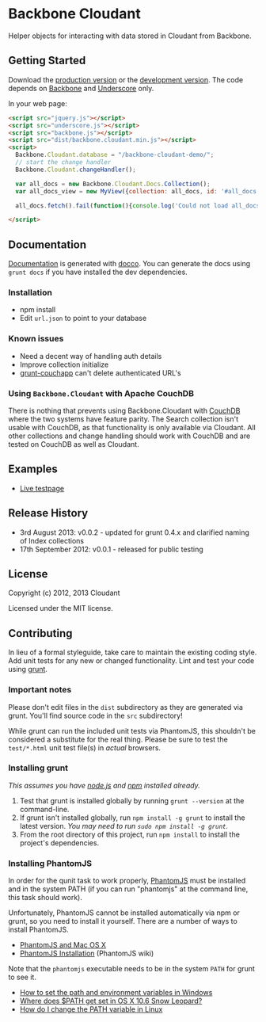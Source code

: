 # Backbone Cloudant

Helper objects for interacting with data stored in Cloudant from Backbone.

## Getting Started
Download the [production version][min] or the [development version][max]. The
code depends on [Backbone][backbone] and [Underscore][underscore] only.

In your web page:

```html
<script src="jquery.js"></script>
<script src="underscore.js"></script>
<script src="backbone.js"></script>
<script src="dist/backbone.cloudant.min.js"></script>
<script>
  Backbone.Cloudant.database = "/backbone-cloudant-demo/";
  // start the change handler
  Backbone.Cloudant.changeHandler();

  var all_docs = new Backbone.Cloudant.Docs.Collection();
  var all_docs_view = new MyView({collection: all_docs, id: '#all_docs'});

  all_docs.fetch().fail(function(){console.log('Could not load all_docs collection');});

</script>
```

## Documentation

[Documentation][docslink] is generated with [docco][docco]. You can generate
the docs using `grunt docs` if you have installed the dev dependencies.

### Installation
 * npm install
 * Edit `url.json` to point to your database

### Known issues
 * Need a decent way of handling auth details
 * Improve collection initialize
 * [grunt-couchapp][grunt-couchapp] can't delete authenticated URL's

### Using `Backbone.Cloudant` with Apache CouchDB
There is nothing that prevents using Backbone.Cloudant with [CouchDB][couchdb]
where the two systems have feature parity. The Search collection isn't usable
with CouchDB, as that functionality is only available via Cloudant. All other
collections and change handling should work with CouchDB and are tested on
CouchDB as well as Cloudant.

## Examples
 * [Live testpage][testpage]

## Release History
 * 3rd August 2013: v0.0.2 - updated for grunt 0.4.x and clarified naming of Index collections
 * 17th September 2012: v0.0.1 - released for public testing

## License
Copyright (c) 2012, 2013 Cloudant

Licensed under the MIT license.

## Contributing
In lieu of a formal styleguide, take care to maintain the existing coding
style. Add unit tests for any new or changed functionality. Lint and test your
code using [grunt][grunt].

### Important notes
Please don't edit files in the `dist` subdirectory as they are generated via
grunt. You'll find source code in the `src` subdirectory!

While grunt can run the included unit tests via PhantomJS, this shouldn't be
considered a substitute for the real thing. Please be sure to test the
`test/*.html` unit test file(s) in _actual_ browsers.

### Installing grunt
_This assumes you have [node.js][node] and [npm][npm] installed already._

1. Test that grunt is installed globally by running `grunt --version` at the
   command-line.
1. If grunt isn't installed globally, run `npm install -g grunt` to install
   the latest version. _You may need to run `sudo npm install -g grunt`._
1. From the root directory of this project, run `npm install` to install the
   project's dependencies.

### Installing PhantomJS

In order for the qunit task to work properly, [PhantomJS][phantom] must be
installed and in the system PATH (if you can run "phantomjs" at the command
line, this task should work).

Unfortunately, PhantomJS cannot be installed automatically via npm or grunt,
so you need to install it yourself. There are a number of ways to install
PhantomJS.

* [PhantomJS and Mac OS X][phantomosx]
* [PhantomJS Installation][phantominstall] (PhantomJS wiki)

Note that the `phantomjs` executable needs to be in the system `PATH` for
grunt to see it.

* [How to set the path and environment variables in Windows][winpath]
* [Where does $PATH get set in OS X 10.6 Snow Leopard?][osxpath]
* [How do I change the PATH variable in Linux][linpath]

[grunt]: http://gruntjs.com/
[phantom]: http://www.phantomjs.org/
[node]: http://nodejs.org/
[npm]: http://npmjs.org/
[couchdb]: http://couchdb.apache.org/
[min]: https://raw.github.com/cloudant-labs/backbone.cloudant/master/dist/backbone.cloudant.min.js
[max]: https://raw.github.com/cloudant-labs/backbone.cloudant/master/dist/backbone.cloudant.js
[nodecouchapp]: https://github.com/mikeal/node.couchapp.js
[grunt-contrib-clean]: https://github.com/gruntjs/grunt-contrib-clean
[grunt-couchapp]: https://github.com/elfsternberg/grunt-couchapp
[grunt-contrib-copy]: https://github.com/gruntjs/grunt-contrib-copy/
[grunt-docco]: https://github.com/DavidSouther/grunt-docco
[phantomosx]: http://ariya.ofilabs.com/2012/02/phantomjs-and-mac-os-x.html
[phantominstall]: http://code.google.com/p/phantomjs/wiki/Installation
[winpath]: http://www.computerhope.com/issues/ch000549.htm
[osxpath]: http://superuser.com/questions/69130/where-does-path-get-set-in-os-x-10-6-snow-leopard
[linpath]: https://www.google.com/search?q=How+do+I+change+the+PATH+variable+in+Linux
[testpage]: https://drsm79.cloudant.com/backbone-cloudant-demo/_design/app/index.html
[docslink]: https://drsm79.cloudant.com/backbone-cloudant-demo/_design/app/docs/backbone.cloudant.html
[docco]: http://jashkenas.github.com/docco/
[backbone]: http://backbonejs.org
[underscore]: http://underscorejs.org/
